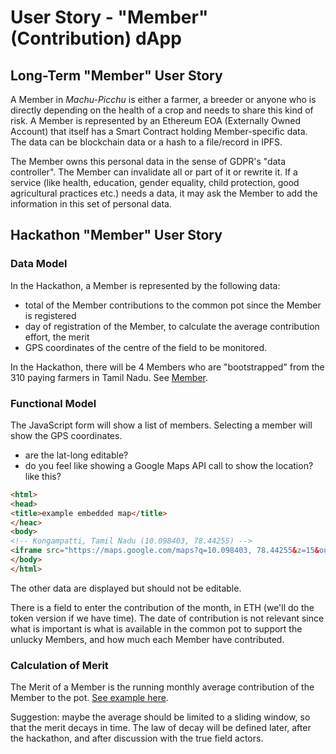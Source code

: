 # User Story - "Member" (Contribution) dApp
## Long-Term "Member" User Story
A Member in _Machu-Picchu_ is either a farmer, a breeder or anyone who is directly depending on the health of a crop and needs to share this kind of risk. A Member is represented by an Ethereum EOA (Externally Owned Account) that itself has a Smart Contract holding Member-specific data. The data can be blockchain data or a hash to a file/record in IPFS. 

The Member owns this personal data in the sense of GDPR's "data controller". The Member can invalidate all or part of it or rewrite it. If a service (like health, education, gender equality, child protection, good agricultural practices etc.) needs a data, it may ask the Member to add the information in this set of personal data.

## Hackathon "Member" User Story
### Data Model
In the Hackathon, a Member is represented by the following data:
* total of the Member contributions to the common pot since the Member is registered
* day of registration of the Member, to calculate the average contribution effort, the merit
* GPS coordinates of the centre of the field to be monitored.

In the Hackathon, there will be 4 Members who are "bootstrapped" from the 310 paying farmers in Tamil Nadu. See [Member](https://github.com/Machu-Pichu/Top-Level/tree/master/Bootcamp/ETHOnline#specs-of-the-simplistic-dapp).

### Functional Model
The JavaScript form will show a list of members. Selecting a member will show the GPS coordinates.
* are the lat-long editable?
* do you feel like showing a Google Maps API call to show the location? like this?
```html
<html>
<head>
<title>example embedded map</title>
</heac>
<body>
<!-- Kongampatti, Tamil Nadu (10.098403, 78.44255) -->
<iframe src="https://maps.google.com/maps?q=10.098403, 78.44255&z=15&output=embed" width="360" height="270" frameborder="0" style="border:0"></iframe>
</body>
</html>
```
The other data are displayed but should not be editable.

There is a field to enter the contribution of the month, in ETH (we'll do the token version if we have time). The date of contribution is not relevant since what is important is what is available in the common pot to support the unlucky Members, and how much each Member have contributed.

### Calculation of Merit
The Merit of a Member is the running monthly average contribution of the Member to the pot. [See example here](https://github.com/Machu-Pichu/Top-Level/blob/master/Bootcamp/ETHOnline/Farmer/20200923%20Example%20Merit.xlsx).

Suggestion: maybe the average should be limited to a sliding window, so that the merit decays in time. The law of decay will be defined later, after the hackathon, and after discussion with the true field actors.
